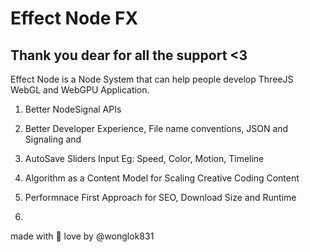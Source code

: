 # Effect Node FX

## Thank you dear for all the support <3

Effect Node is a Node System that can help people develop ThreeJS WebGL and WebGPU Application.

1. Better NodeSignal APIs

2. Better Developer Experience, File name conventions, JSON and Signaling and

3. AutoSave Sliders Input Eg: Speed, Color, Motion, Timeline

4. Algorithm as a Content Model for Scaling Creative Coding Content

5. Performnace First Approach for SEO, Download Size and Runtime

6. 



made with 💖 love by @wonglok831
